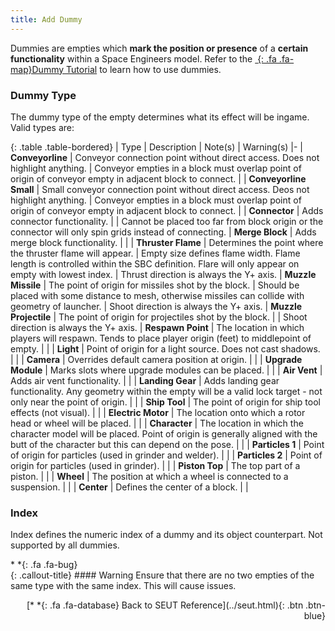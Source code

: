 ```yaml
---
title: Add Dummy
---
```

Dummies are empties which **mark the position or presence** of a **certain functionality** within a Space Engineers model. Refer to the [*&nbsp;*{: .fa .fa-map}Dummy Tutorial]() to learn how to use dummies.

### Dummy Type
The dummy type of the empty determines what its effect will be ingame. Valid types are:

<div class="table-responsive">

{: .table .table-bordered}
| Type | Description | Note(s) | Warning(s)
|-
| **Conveyorline** | Conveyor connection point without direct access. Does not highlight anything. | Conveyor empties in a block must overlap point of origin of conveyor empty in adjacent block to connect. | 
| **Conveyorline Small** | Small conveyor connection point without direct access. Deos not highlight anything. | Conveyor empties in a block must overlap point of origin of conveyor empty in adjacent block to connect. | 
| **Connector** | Adds connector functionality. |  | Cannot be placed too far from block origin or the connector will only spin grids instead of connecting.
| **Merge Block** | Adds merge block functionality. |  | 
| **Thruster Flame** | Determines the point where the thruster flame will appear. | Empty size defines flame width. Flame length is controlled within the SBC definition. Flare will only appear on empty with lowest index. | Thrust direction is always the Y+ axis.
| **Muzzle Missile** | The point of origin for missiles shot by the block. | Should be placed with some distance to mesh, otherwise missiles can collide with geometry of launcher. | Shoot direction is always the Y+ axis.
| **Muzzle Projectile** | The point of origin for projectiles shot by the block. |  | Shoot direction is always the Y+ axis.
| **Respawn Point** | The location in which players will respawn. Tends to place player origin (feet) to middlepoint of empty. |  | 
| **Light** | Point of origin for a light source. Does not cast shadows. |  | 
| **Camera** | Overrides default camera position at origin. |  | 
| **Upgrade Module** | Marks slots where upgrade modules can be placed. |  | 
| **Air Vent** | Adds air vent functionality. |  | 
| **Landing Gear** | Adds landing gear functionality. Any geometry within the empty will be a valid lock target - not only near the point of origin. |  | 
| **Ship Tool** | The point of origin for ship tool effects (not visual). |  | 
| **Electric Motor** | The location onto which a rotor head or wheel will be placed. |  | 
| **Character** | The location in which the character model will be placed. Point of origin is generally aligned with the butt of the character but this can depend on the pose. |  | 
| **Particles 1** | Point of origin for particles (used in grinder and welder). |  | 
| **Particles 2** | Point of origin for particles (used in grinder). |  | 
| **Piston Top** | The top part of a piston. |  | 
| **Wheel** | The position at which a wheel is connected to a suspension. |  | 
| **Center** | Defines the center of a block. |  | 

</div>

### Index
Index defines the numeric index of a dummy and its object counterpart. Not supported by all dummies.

<div class="callout-block callout-warning"><div class="icon-holder">*&nbsp;*{: .fa .fa-bug}
</div><div class="content">
{: .callout-title}
#### Warning
Ensure that there are no two empties of the same type with the same index. This will cause issues.
</div></div>
<p style="text-align:right">[*&nbsp;*{: .fa .fa-database} Back to SEUT Reference](../seut.html){: .btn .btn-blue}</p>
